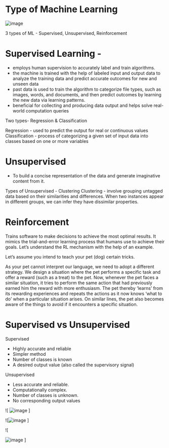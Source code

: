 
# Type of Machine Learning

![image](https://github.com/InaArya/AIML_Notes/assets/95537907/9ad94053-083e-4329-9a42-44823e3c780b)

3 types of ML - Supervised, Unsupervised, Reinforcement

# Supervised Learning - 
- employs human supervision to accurately label and train algorithms. 
- the machine is trained with the help of labeled input and output data to analyze the training data and predict accurate outcomes for new and unseen data
- past data is used to train the algorithm to categorize file types, such as images, words, and documents, and then predict outcomes by learning the new data via learning patterns.
- beneficial for collecting and producing data output and helps solve real-world computation queries

Two types-  Regression & Classification

Regression -  used to predict the output for real or continuous values
Classification - process of categorizing a given set of input data into classes based on one or more variables

# Unsupervised
- To build a concise representation of the data and generate imaginative content from it.

Types of Unsupervised - Clustering
Clustering - involve grouping untagged data based on their similarities and differences. When two instances appear in different groups, we can infer they have dissimilar properties. 

# Reinforcement
Trains software to make decisions to achieve the most optimal results. It mimics the trial-and-error learning process that humans use to achieve their goals. 
Let’s understand the RL mechanism with the help of an example.

Let’s assume you intend to teach your pet (dog) certain tricks.

As your pet cannot interpret our language, we need to adopt a different strategy.
We design a situation where the pet performs a specific task and offer a reward (such as a treat) to the pet.
Now, whenever the pet faces a similar situation, it tries to perform the same action that had previously earned him the reward with more enthusiasm.
The pet thereby ‘learns’ from its rewarding experiences and repeats the actions as it now knows ‘what to do’ when a particular situation arises.
On similar lines, the pet also becomes aware of the things to avoid if it encounters a specific situation.

# Supervised vs Unsupervised
Supervised 
- Highly accurate and reliable
- Simpler method
- Number of classes is known
- A desired output value (also called the supervisory signal)

Unsupervised
- Less accurate and reliable.
- Computationally complex.
- Number of classes is unknown.
- No corresponding output values



![ ![image](https://github.com/InaArya/AIML_Notes/assets/95537907/042b3d27-9fc7-4178-a390-6d568306a46e)
]

![![image](https://github.com/InaArya/AIML_Notes/assets/95537907/3045287a-7375-4182-a151-1f8e905d02a2)
]

![ 

![image](https://github.com/InaArya/AIML_Notes/assets/95537907/47e528cc-787f-4be0-be50-5510da5ca14d)
]




